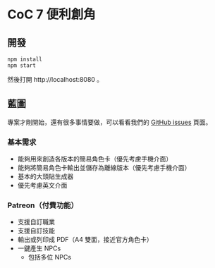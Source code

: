 # CoC 7 便利創角

## 開發

```
npm install
npm start
```

然後打開 http://localhost:8080 。

## 藍圖

專案才剛開始，還有很多事情要做，可以看看我們的 [GitHub issues][issues] 頁面。

[issues]: https://github.com/wayne930242/coc7e/issues

### 基本需求

* 能夠用來創造各版本的簡易角色卡（優先考慮手機介面）
* 能夠將簡易角色卡輸出並儲存為離線版本（優先考慮手機介面）
* 基本的大頭貼生成器
* 優先考慮英文介面

### Patreon（付費功能）

* 支援自訂職業
* 支援自訂技能
* 輸出或列印成 PDF（A4 雙面，接近官方角色卡）
* 一鍵產生 NPCs
  * 包括多位 NPCs
